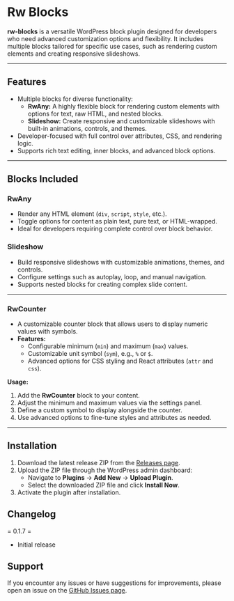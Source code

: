 # Rw Blocks

**rw-blocks** is a versatile WordPress block plugin designed for developers who need advanced customization options and flexibility. It includes multiple blocks tailored for specific use cases, such as rendering custom elements and creating responsive slideshows.

---

## Features

- Multiple blocks for diverse functionality:
  - **RwAny:** A highly flexible block for rendering custom elements with options for text, raw HTML, and nested blocks.
  - **Slideshow:** Create responsive and customizable slideshows with built-in animations, controls, and themes.
- Developer-focused with full control over attributes, CSS, and rendering logic.
- Supports rich text editing, inner blocks, and advanced block options.

---

## Blocks Included

### **RwAny**

- Render any HTML element (`div`, `script`, `style`, etc.).
- Toggle options for content as plain text, pure text, or HTML-wrapped.
- Ideal for developers requiring complete control over block behavior.

### **Slideshow**

- Build responsive slideshows with customizable animations, themes, and controls.
- Configure settings such as autoplay, loop, and manual navigation.
- Supports nested blocks for creating complex slide content.

---

### **RwCounter**

- A customizable counter block that allows users to display numeric values with symbols.
- **Features:**
  - Configurable minimum (`min`) and maximum (`max`) values.
  - Customizable unit symbol (`sym`), e.g., `%` or `$`.
  - Advanced options for CSS styling and React attributes (`attr` and `css`).

**Usage:**

1. Add the **RwCounter** block to your content.
2. Adjust the minimum and maximum values via the settings panel.
3. Define a custom symbol to display alongside the counter.
4. Use advanced options to fine-tune styles and attributes as needed.

---

## Installation

1. Download the latest release ZIP from the [Releases page](https://github.com/3s-217/rw-blocks/releases).
2. Upload the ZIP file through the WordPress admin dashboard:
   - Navigate to **Plugins** → **Add New** → **Upload Plugin**.
   - Select the downloaded ZIP file and click **Install Now**.
3. Activate the plugin after installation.

## Changelog

= 0.1.7 =

- Initial release

## Support

If you encounter any issues or have suggestions for improvements, please open an issue on the [GitHub Issues page](https://github.com/3s-217/rw-blocks/issues).

